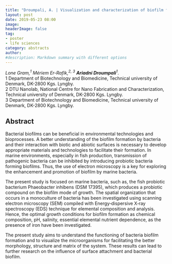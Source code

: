 ```yaml
---
title: "Droumpali, A. | Visualization and characterization of biofilm formation from marine bacteria by SEM technique"
layout: post
date: 2019-05-23 08:00
image:
headerImage: false
tag:
- poster
- life sciences
category: abstracts
author:
#description: Markdown summary with different options
---
```


_Lone Gram,<sup>1</sup> Mériem Er-Rafik,<sup>2, 3</sup> **Ariadni Droumpali**<sup>1</sup>_.<br/>
1 Department of Biotechnology and Biomedicine, Technical university of Denmark, DK-2800 Kgs. Lyngby. <br/>
2 DTU Nanolab, National Centre for Nano Fabrication and Characterization, Technical university of Denmark, DK-2800 Kgs. Lyngby. <br/>
3 Department of Biotechnology and Biomedicine, Technical university of Denmark, DK-2800 Kgs. Lyngby.<br/>

## Abstract

Bacterial biofilms can be beneficial in environmental technologies and bioprocesses. A better understanding of the biofilm formation by bacteria and their interaction with biotic and abiotic surfaces is necessary to develop appropriate materials and technologies to facilitate their formation. In marine environments, especially in fish production, transmission of pathogenic bacteria can be inhibited by introducing probiotic bacteria forming biofilms. Thus, the use of electron microscopy is a key for exploring the enhancement and promotion of biofilm by marine bacteria.<br/>

The present study is focused on marine bacteria, such as, the fish probiotic bacterium Phaeobacter inhibens (DSM 17395), which produces a probiotic compound on the biofilm mode of growth. The spatial organization that occurs in a monoculture of bacteria has been investigated using scanning electron microscopy (SEM) compiled with Energy‐dispersive X‐ray spectroscopy (EDS) technique for elemental composition and analysis. Hence, the optimal growth conditions for biofilm formation as chemical composition, pH, salinity, essential elemental nutrient dependence, as the presence of iron have been investigated.<br/>

The present study aims to understand the functioning of bacteria biofilm formation and to visualize the microorganisms for facilitating the better morphology, structure and matrix of the system. These results can lead to further research on the influence of surface attachment and bacterial biofilm.<br/>
